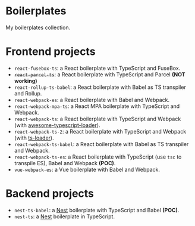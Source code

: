 # Boilerplates
My boilerplates collection.

# Frontend projects
- `react-fusebox-ts`: a React boilerplate with TypeScript and FuseBox.
- ~~`react-parcel-ts`~~: a React boilerplate with TypeScript and Parcel **(NOT working)**
- `react-rollup-ts-babel`: a React boilerplate with Babel as TS transpiler and Rollup.
- `react-webpack-es`: a React boilerplate with Babel and Webpack.
- `react-webpack-mpa-ts`: a React MPA boilerplate with TypeScript and Webpack.
- `react-webpack-ts`: a React boilerplate with TypeScript and Webpack (with [awesome-typescript-loader](https://github.com/s-panferov/awesome-typescript-loader)).
- `react-webpack-ts-2`: a React boilerplate with TypeScript and Webpack (with [ts-loader](https://github.com/TypeStrong/ts-loader)).
- `react-webpack-ts-babel`: a React boilerplate with Babel as TS transpiler and Webpack.
- `react-webpack-ts-es`: a React boilerplate with TypeScript (use `tsc` to transpile ES), Babel and Webpack **(POC)**.
- `vue-webpack-es`: a Vue boilerplate with Babel and Webpack.

# Backend projects
- `nest-ts-babel`: a [Nest](https://github.com/nestjs/nest) boilerplate with TypeScript and Babel **(POC)**.
- `nest-ts`: a [Nest](https://github.com/nestjs/nest) boilerplate in TypeScript.
